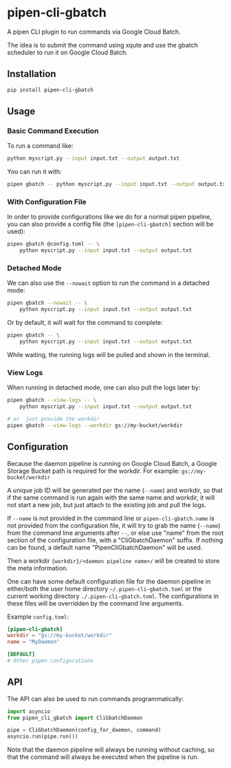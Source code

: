# pipen-cli-gbatch

A pipen CLI plugin to run commands via Google Cloud Batch.

The idea is to submit the command using xqute and use the gbatch scheduler to run it on Google Cloud Batch.

## Installation

```bash
pip install pipen-cli-gbatch
```

## Usage

### Basic Command Execution

To run a command like:

```bash
python myscript.py --input input.txt --output output.txt
```

You can run it with:

```bash
pipen gbatch -- python myscript.py --input input.txt --output output.txt
```

### With Configuration File

In order to provide configurations like we do for a normal pipen pipeline, you can also provide a config file (the `[pipen-cli-gbatch]` section will be used):

```bash
pipen gbatch @config.toml -- \
    python myscript.py --input input.txt --output output.txt
```

### Detached Mode

We can also use the `--nowait` option to run the command in a detached mode:

```bash
pipen gbatch --nowait -- \
    python myscript.py --input input.txt --output output.txt
```

Or by default, it will wait for the command to complete:

```bash
pipen gbatch -- \
    python myscript.py --input input.txt --output output.txt
```

While waiting, the running logs will be pulled and shown in the terminal.

### View Logs

When running in detached mode, one can also pull the logs later by:

```bash
pipen gbatch --view-logs -- \
    python myscript.py --input input.txt --output output.txt

# or  just provide the workdir
pipen gbatch --view-logs --workdir gs://my-bucket/workdir
```

## Configuration

Because the daemon pipeline is running on Google Cloud Batch, a Google Storage Bucket path is required for the workdir. For example: `gs://my-bucket/workdir`

A unique job ID will be generated per the name (`--name`) and workdir, so that if the same command is run again with the same name and workdir, it will not start a new job, but just attach to the existing job and pull the logs.

If `--name` is not provided in the command line or `pipen-cli-gbatch.name` is not provided from the configuration file, it will try to grab the name (`--name`) from the command line arguments after `--`, or else use "name" from the root section of the configuration file, with a "CliGbatchDaemon" suffix. If nothing can be found, a default name "PipenCliGbatchDaemon" will be used.

Then a workdir `{workdir}/<daemon pipeline name>/` will be created to store the meta information.

One can have some default configuration file for the daemon pipeline in either/both the user home directory `~/.pipen-cli-gbatch.toml` or the current working directory `./.pipen-cli-gbatch.toml`. The configurations in these files will be overridden by the command line arguments.

Example `config.toml`:

```toml
[pipen-cli-gbatch]
workdir = "gs://my-bucket/workdir"
name = "MyDaemon"

[DEFAULT]
# Other pipen configurations
```

## API

The API can also be used to run commands programmatically:

```python
import asyncio
from pipen_cli_gbatch import CliGbatchDaemon

pipe = CliGbatchDaemon(config_for_daemon, command)
asyncio.run(pipe.run())
```

Note that the daemon pipeline will always be running without caching, so that the command will always be executed when the pipeline is run.
